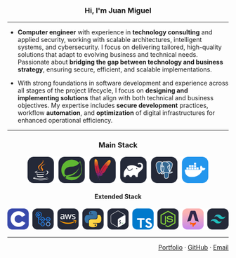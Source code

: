 <!--
**juan-miii/juan-miii** is a ✨ _special_ ✨ repository because its `README.md` (this file) appears on your GitHub profile.
-->

<!-- Header -->
<h3 align="center" data-author="Juan Miguel" data-role="Computer Engineer">Hi, I'm Juan Miguel</h3>

<hr />

<!-- About me -->
<ul align="left">
  <li title="Ingeniero informático con experiencia en consultoría tecnológica y seguridad aplicada, trabajando con arquitecturas escalables, sistemas inteligentes y ciberseguridad. Me especializo en ofrecer soluciones personalizadas y de alta calidad que se adapten a las necesidades empresariales y técnicas en constante evolución. Apasionado porcerrar la brecha entre la tecnología y la estrategia empresarial, garantizando implementaciones seguras, eficientes y escalables.">
  <b>Computer engineer</b> with experience in <b>technology consulting</b> and applied security, working with scalable architectures, intelligent systems, and cybersecurity. I focus on delivering tailored, high-quality solutions that adapt to evolving business and technical needs. Passionate about <b>bridging the gap between technology and business strategy</b>, ensuring secure, efficient, and scalable implementations.
  </li><p />
  <li title="Con una sólida formación en desarrollo de software y experiencia en todas las etapas del ciclo de vida de los proyectos, me especializo en diseñar e implementar soluciones que se alineen con los objetivos tanto técnicos como empresariales. Mi experiencia incluye prácticas de desarrollo seguro, automatización de flujos de trabajo y optimización de infraestructuras digitales para mejorar la eficiencia operativa.">
  With strong foundations in software development and experience across all stages of the project lifecycle, I focus on <b>designing and implementing solutions</b> that align with both technical and business objectives. My expertise includes <b>secure development</b> practices, workflow <b>automation</b>, and <b>optimization</b> of digital infrastructures for enhanced operational efficiency.
  </li><p />
</ul>

<hr />

<!-- What I use -->

<!-- Main Stack -->
<h3 align="center">Main Stack</h3>
<p align="center">
  <a href="https://github.com/juan-miii?tab=repositories&q=&type=public&language=java&sort=">
    <!-- href="https://skillicons.dev/icons?i=java,spring,maven,gradle,postgres,docker&theme=dark" -->
    <img src="https://raw.githubusercontent.com/juan-miii/juan-miii/main/.github/public/skill-icons/main-stack.svg" style="height: 60px;"/>
  </a>
</p>

<!-- Extended Stack -->
<h4 align="center">Extended Stack</h4>
<p align="center">
  <a href="https://github.com/juan-miii?tab=repositories&q=&type=public&language=&sort=stargazers">
    <!-- href="https://skillicons.dev/icons?i=c,githubactions,aws,py,bash,typescript,nodejs,astro,tailwind&theme=dark" -->
    <img src="https://raw.githubusercontent.com/juan-miii/juan-miii/main/.github/public/skill-icons/extended-stack.svg" />
	</a>
</p>

<hr />

<!-- Contact Links -->
<p align="right">
  <a href="https://juan-miii.github.io/" title="Portfolio">Portfolio</a> · 
  <a href="https://github.com/juan-miii" title="Sanity check">GitHub</a> · 
  <a href="mailto:94069179-juan-miii@proton.me" title="Contact email">Email</a>
</p>

<!-- Documentation -->
<!-- 
Designed to be minimalistic yet professional.

I enjoy working with README files, blending Markdown's simplicity with tools like Obsidian for knowledge management. This README was a chance to explore HTML for added stylistic flexibility, demonstrating what you can get with a GitHub profile README, without external tools.
-->
